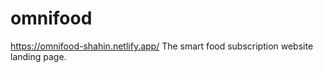# omnifood
https://omnifood-shahin.netlify.app/     The smart food subscription website landing page.
